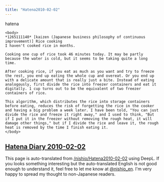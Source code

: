 ```yaml
---
title: "Hatena2010-02-02"
---
```


hatena

```
<body>
*1265111140* [kaizen (Japanese business philosophy of continuous improvement)] Rice cooking
I haven't cooked rice in months.

Cooking one cup of rice took 46 minutes today. It may be partly because the water is cold, but it seems to be taking quite a long time.

After cooking rice, if you eat as much as you want and try to freeze the rest, you end up eating the whole cup and overeat. Or you end up with a delicate amount that is really just a bite. Instead of eating analogously, first divide the rice into freezer containers and eat it digitally. 1 cup turns out to be the equivalent of two freezer containers of rice.

This algorithm, which distributes the rice into storage containers before eating, reduces the risk of forgetting the rice in the cooker and having a big problem a week later. I have been told, "You can just divide the rice and freeze it right away," and I used to think, "But if I put it in the freezer without removing the rough heat, it will damage other things," but if I divide the rice and leave it, the rough heat is removed by the time I finish eating it.
</body>
```


[Hatena Diary 2010-02-02](https://nishiohirokazu.hatenadiary.org/archive/2010/02/02)
---
This page is auto-translated from [/nishio/Hatena2010-02-02](https://scrapbox.io/nishio/Hatena2010-02-02) using DeepL. If you looks something interesting but the auto-translated English is not good enough to understand it, feel free to let me know at [@nishio_en](https://twitter.com/nishio_en). I'm very happy to spread my thought to non-Japanese readers.